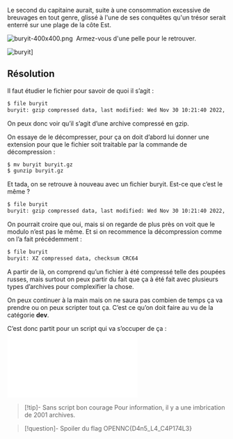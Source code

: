 
Le second du capitaine aurait, suite à une consommation excessive de breuvages en tout genre, glissé à l'une de ses conquêtes qu'un trésor serait enterré sur une plage de la côte Est.

![buryit-400x400.png](https://ctf2023.hackagou.nc/files/03b230e9c92dd0ff0434b47835f27c4e/buryit-400x400.png) 
Armez-vous d'une pelle pour le retrouver.

![buryit](buryit)]

## Résolution

Il faut étudier le fichier pour savoir de quoi il s’agit : 

```bash
$ file buryit
buryit: gzip compressed data, last modified: Wed Nov 30 10:21:40 2022, max compression, original size modulo 2^32 81178
```

On peux donc voir qu’il s’agit d’une archive compressé en gzip.

On essaye de le décompresser, pour ça on doit d’abord lui donner une extension pour que le fichier soit traitable par la commande de décompression :
```bash
$ mv buryit buryit.gz
$ gunzip buryit.gz
```

Et tada, on se retrouve à nouveau avec un fichier buryit. Est-ce que c’est le même ?
```bash
$ file buryit
buryit: gzip compressed data, last modified: Wed Nov 30 10:21:40 2022, max compression, original size modulo 2^32 81296
```

On pourrait croire que oui, mais si on regarde de plus près on voit que le modulo n’est pas le même.
Et si on recommence la décompression comme on l’a fait précédemment : 
```bash
$ file buryit
buryit: XZ compressed data, checksum CRC64
```

A partir de là, on comprend qu’un fichier à été compressé telle des poupées russes, mais surtout on peux partir du fait que ça à été fait avec plusieurs types d’archives pour complexifier la chose.

On peux continuer à la main mais on ne saura pas combien de temps ça va prendre ou on peux scripter tout ça. C’est ce qu’on doit faire au vu de la catégorie **dev**.

C’est donc partit pour un script qui va s’occuper de ça : 
![archive recursive](../../../../ressouces/scripts/archive%20recursive.md)

>[!tip]- Sans script bon courage
> Pour information, il y a une imbrication de 2001 archives.

>[!question]- Spoiler du flag
> OPENNC{D4n5_L4_C4P174L3}

